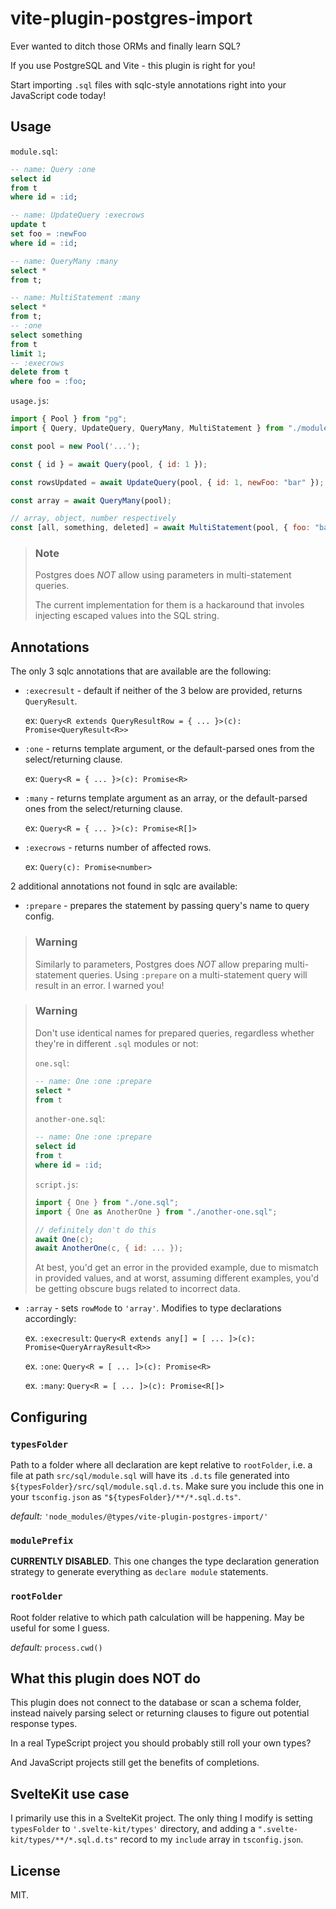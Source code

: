 # vite-plugin-postgres-import

Ever wanted to ditch those ORMs and finally learn SQL?

If you use PostgreSQL and Vite - this plugin is right for you!

Start importing `.sql` files with sqlc-style annotations right into your JavaScript code today!

## Usage

`module.sql`:

```sql
-- name: Query :one
select id
from t
where id = :id;

-- name: UpdateQuery :execrows
update t
set foo = :newFoo
where id = :id;

-- name: QueryMany :many
select *
from t;

-- name: MultiStatement :many
select *
from t;
-- :one
select something
from t
limit 1;
-- :execrows
delete from t
where foo = :foo;
```

`usage.js`:

```js
import { Pool } from "pg";
import { Query, UpdateQuery, QueryMany, MultiStatement } from "./module.sql";

const pool = new Pool('...');

const { id } = await Query(pool, { id: 1 });

const rowsUpdated = await UpdateQuery(pool, { id: 1, newFoo: "bar" });

const array = await QueryMany(pool);

// array, object, number respectively
const [all, something, deleted] = await MultiStatement(pool, { foo: "bar" });
```

> ### **Note**
>
> Postgres does _NOT_ allow using parameters in multi-statement queries.
>
> The current implementation for them is a hackaround that involes injecting escaped values into the SQL string.

## Annotations

The only 3 sqlc annotations that are available are the following:

-   `:execresult` - default if neither of the 3 below are provided, returns `QueryResult`.

    ex: `Query<R extends QueryResultRow = { ... }>(c): Promise<QueryResult<R>>`

-   `:one` - returns template argument, or the default-parsed ones from the select/returning clause.

    ex: `Query<R = { ... }>(c): Promise<R>`

-   `:many` - returns template argument as an array, or the default-parsed ones from the select/returning clause.

    ex: `Query<R = { ... }>(c): Promise<R[]>`

-   `:execrows` - returns number of affected rows.

    ex: `Query(c): Promise<number>`

2 additional annotations not found in sqlc are available:

-   `:prepare` - prepares the statement by passing query's name to query config.

> ### **Warning**
>
> Similarly to parameters, Postgres does _NOT_ allow preparing multi-statement queries. Using `:prepare` on a multi-statement query will result in an error. I warned you!

> ### **Warning**
>
> Don't use identical names for prepared queries, regardless whether they're in different `.sql` modules or not:
>
> `one.sql`:
>
> ```sql
> -- name: One :one :prepare
> select *
> from t
> ```
>
> `another-one.sql`:
>
> ```sql
> -- name: One :one :prepare
> select id
> from t
> where id = :id;
> ```
>
> `script.js`:
>
> ```js
> import { One } from "./one.sql";
> import { One as AnotherOne } from "./another-one.sql";
>
> // definitely don't do this
> await One(c);
> await AnotherOne(c, { id: ... });
> ```
>
> At best, you'd get an error in the provided example, due to mismatch in provided values, and at worst, assuming different examples, you'd be getting obscure bugs related to incorrect data.

-   `:array` - sets `rowMode` to `'array'`. Modifies to type declarations accordingly:

    ex. `:execresult`: `Query<R extends any[] = [ ... ]>(c): Promise<QueryArrayResult<R>>`

    ex. `:one`: `Query<R = [ ... ]>(c): Promise<R>`

    ex. `:many`: `Query<R = [ ... ]>(c): Promise<R[]>`

## Configuring

### `typesFolder`

Path to a folder where all declaration are kept relative to `rootFolder`, i.e.
a file at path `src/sql/module.sql` will have its `.d.ts` file generated into `${typesFolder}/src/sql/module.sql.d.ts`.
Make sure you include this one in your `tsconfig.json` as `"${typesFolder}/**/*.sql.d.ts"`.

_default:_ `'node_modules/@types/vite-plugin-postgres-import/'`

### `modulePrefix`

**CURRENTLY DISABLED**. This one changes the type declaration generation strategy to generate everything as `declare module` statements.

### `rootFolder`

Root folder relative to which path calculation will be happening. May be useful for some I guess.

_default:_ `process.cwd()`

## What this plugin does NOT do

This plugin does not connect to the database or scan a schema folder, instead naively
parsing select or returning clauses to figure out potential response types.

In a real TypeScript project you should probably still roll your own types?

And JavaScript projects still get the benefits of completions.

## SvelteKit use case

I primarily use this in a SvelteKit project. The only thing I modify is setting `typesFolder` to `'.svelte-kit/types'` directory, and adding a `".svelte-kit/types/**/*.sql.d.ts"` record to my `include` array in `tsconfig.json`.

## License

MIT.
